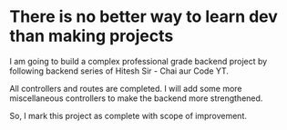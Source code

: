 # There is no better way to learn dev than making projects

I am going to build a complex professional grade backend project by following backend series of Hitesh Sir - Chai aur Code YT.

All controllers and routes are completed. I will add some more miscellaneous controllers to make the backend more strengthened.

So, I mark this project as complete with scope of improvement. 
